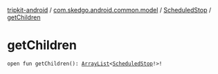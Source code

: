 [tripkit-android](../../index.md) / [com.skedgo.android.common.model](../index.md) / [ScheduledStop](index.md) / [getChildren](./get-children.md)

# getChildren

`open fun getChildren(): `[`ArrayList`](https://docs.oracle.com/javase/7/docs/api/java/util/ArrayList.html)`<`[`ScheduledStop`](index.md)`!>!`